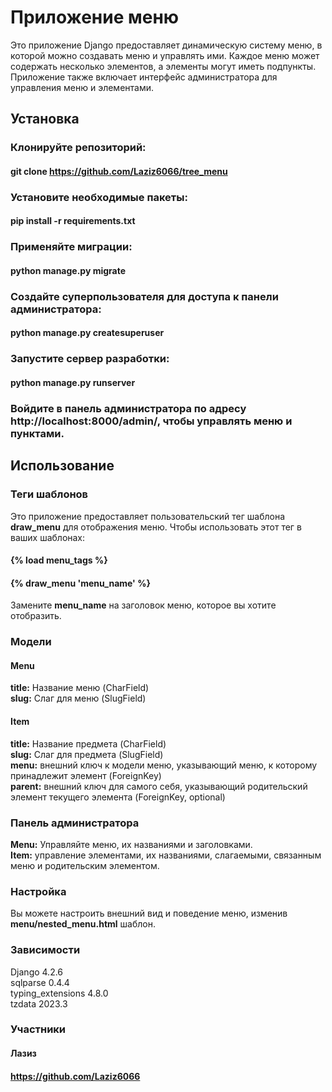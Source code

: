 # Приложение меню
Это приложение Django предоставляет динамическую систему меню, в которой можно создавать меню и управлять ими. Каждое меню может содержать несколько элементов, а элементы могут иметь подпункты. Приложение также включает интерфейс администратора для управления меню и элементами.

## Установка
### Клонируйте репозиторий:

#### git clone https://github.com/Laziz6066/tree_menu

### Установите необходимые пакеты:

#### pip install -r requirements.txt
### Применяйте миграции:

#### python manage.py migrate
### Создайте суперпользователя для доступа к панели администратора:

#### python manage.py createsuperuser
### Запустите сервер разработки:

#### python manage.py runserver
### Войдите в панель администратора по адресу http://localhost:8000/admin/, чтобы управлять меню и пунктами.

## Использование
### Теги шаблонов
Это приложение предоставляет пользовательский тег шаблона **draw_menu** для отображения меню. Чтобы использовать этот тег в ваших шаблонах:

#### {% load menu_tags %}
#### {% draw_menu 'menu_name' %}
Замените **menu_name** на заголовок меню, которое вы хотите отобразить.

### Модели
#### Menu
**title:** Название меню (CharField)\
**slug:** Слаг для меню (SlugField)
#### Item
**title:** Название предмета (CharField)\
**slug:** Слаг для предмета (SlugField)\
**menu:** внешний ключ к модели меню, указывающий меню, к которому принадлежит элемент (ForeignKey)\
**parent:** внешний ключ для самого себя, указывающий родительский элемент текущего элемента (ForeignKey, optional)

### Панель администратора
**Menu:** Управляйте меню, их названиями и заголовками.\
**Item:** управление элементами, их названиями, слагаемыми, связанным меню и родительским элементом.

### Настройка
Вы можете настроить внешний вид и поведение меню, изменив **menu/nested_menu.html** шаблон.

### Зависимости
Django 4.2.6\
sqlparse 0.4.4\
typing_extensions 4.8.0\
tzdata 2023.3
### Участники

#### Лазиз 
#### https://github.com/Laziz6066
